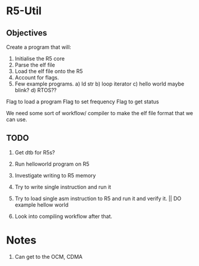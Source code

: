 
# R5-Util


## Objectives
Create a program that will:
1. Initialise the R5 core
2. Parse the elf file 
3. Load the elf file onto the R5
4. Account for flags.
5. Few example programs.
    a) ld str
    b) loop iterator
    c) hello world maybe blink?
    d) RTOS??



Flag to load a program
Flag to set frequency
Flag to get status

We need some sort of workflow/ compiler to make the elf file format that we can use.





## TODO
1. Get dtb for R5s?
2. Run helloworld program on R5
3. Investigate writing to R5 memory
4. Try to write single instruction and run it

1. Try to load single asm instruction to R5 and run it and verify it. || DO example hellow world
2. Look into compiling workflow after that.




# Notes
1. Can get to the OCM, CDMA



